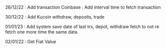 
26/12/22 : Add transaction Coinbase
         : Add interval time to fetch transaction

30/12/22 : Add Kucoin withdraw, deposits, trade  

01/01/23 : Add system save date of last trx, depot, withdraw fetch  to not re fetch one more time the same data.

02/01/22 : Get Fiat Value 




         
